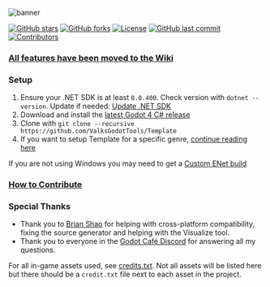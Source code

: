 ![banner](https://github.com/user-attachments/assets/8879cbc8-04fd-4d41-bb4d-d29d5438ac01)

[![GitHub stars](https://img.shields.io/github/stars/ValksGodotTools/Template?style=flat&labelColor=1a1a1a&color=0099ff)](https://github.com/ValksGodotTools/Template/stargazers)
[![GitHub forks](https://img.shields.io/github/forks/ValksGodotTools/Template?style=flat&labelColor=1a1a1a&color=0099ff)](https://github.com/ValksGodotTools/Template/network)
[![License](https://img.shields.io/github/license/ValksGodotTools/Template?style=flat&labelColor=1a1a1a&color=0099ff)](https://github.com/ValksGodotTools/Template/blob/main/LICENSE)
[![GitHub last commit](https://img.shields.io/github/last-commit/ValksGodotTools/Template?style=flat&labelColor=1a1a1a&color=0099ff)](https://github.com/ValksGodotTools/Template/commits/main)
[![Contributors](https://img.shields.io/github/contributors/ValksGodotTools/Template?style=flat&labelColor=1a1a1a&color=0099ff)](https://github.com/ValksGodotTools/Template/graphs/contributors)

### [All features have been moved to the Wiki](https://github.com/ValksGodotTools/Template/wiki)

### Setup
1. Ensure your .NET SDK is at least `8.0.400`. Check version with `dotnet --version`. Update if needed: [Update .NET SDK](https://dotnet.microsoft.com/download)
2. Download and install the [latest Godot 4 C# release](https://godotengine.org/)
3. Clone with `git clone --recursive https://github.com/ValksGodotTools/Template`
4. If you want to setup Template for a specific genre, [continue reading here](https://github.com/ValksGodotTools/Template/wiki/Setting-up-Template-for-a-Specific-Genre)

If you are not using Windows you may need to get a [Custom ENet build](https://github.com/ValksGodotTools/Template/wiki/Custom-ENet-Builds)

### [How to Contribute](https://github.com/ValksGodotTools/Template/wiki/Contributing)

### Special Thanks

- Thank you to [Brian Shao](https://github.com/cydq) for helping with cross-platform compatibility, fixing the source generator and helping with the Visualize tool.
- Thank you to everyone in the [Godot Café Discord](https://discord.com/invite/zH7NUgz) for answering all my questions.

For all in-game assets used, see [credits.txt](https://github.com/ValksGodotTools/Template/blob/main/credits.txt). Not all assets will be listed here but there should be a `credit.txt` file next to each asset in the project.
